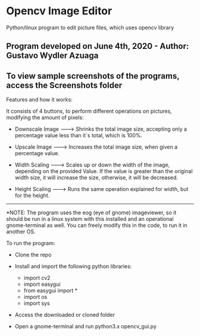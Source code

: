 # Opencv Image Editor
Python/linux program to edit picture files, which uses opencv library

Program developed on June 4th, 2020 - Author: Gustavo Wydler Azuaga
-----------------------------------------------------------------------------------------------------

To view sample screenshots of the programs, access the Screenshots folder
-----------------------------------------------------------------------------------------------------

Features and how it works:

It consists of 4 buttons, to perform different operations on pictures, modifying the amount of pixels:

   - Downscale Image ---> Shrinks the total image size, accepting only a percentage value less than it´s total, which is                               100%.
   
   - Upscale Image ---> Increases the total image size, when given a percentage value.
   
   - Width Scaling ---> Scales up or down the width of the image, depending on the provided Value. If the value is greater                           than the original width size, it will increase the size, otherwise, it will be decreased.
   
   - Height Scaling ---> Runs the same operation explained for width, but for the height.
   
-----------------------------------------------------------------------------------------------------
*NOTE: The program uses the eog (eye of gnome) imageviewer, so it should be run in a linux system
       with this installed and an operational gnome-terminal as well. You can freely modify this in the code, 
       to run it in another OS.
          
To run the program:

  - Clone the repo
  - Install and import the following python libraries:
    
    - import cv2
    - import easygui
    - from easygui import *
    - import os
    - import sys
    
  - Access the downloaded or cloned folder
  - Open a gnome-terminal and run python3.x opencv_gui.py
  
